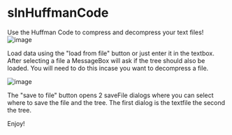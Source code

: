 # slnHuffmanCode
Use the Huffman Code to compress and decompress your text files!
![image](https://user-images.githubusercontent.com/113838545/201301979-30bf8b27-d8e7-451a-a68b-9cf3f3feed7e.png)

Load data using the "load from file" button or just enter it in the textbox. After selecting a file a MessageBox will ask if the tree should also be loaded. You will need to do this incase you want to decompress a file.

![image](https://user-images.githubusercontent.com/113838545/201302882-03ed789a-fc1b-4237-a84e-065f3c582d07.png)

The "save to file" button opens 2 saveFile dialogs where you can select where to save the file and the tree. The first dialog is the textfile the second the tree.

Enjoy!
